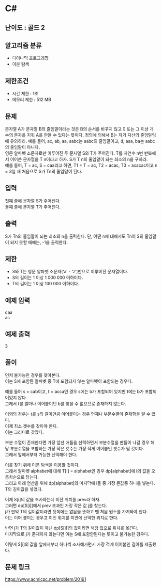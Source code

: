 # C#

## 난이도 : 골드 2

## 알고리즘 분류
  - 다이나믹 프로그래밍
  - 이분 탐색

## 제한조건
  - 시간 제한 : 1초
  - 메모리 제한 : 512 MB

## 문제
문자열 A가 문자열 B의 줄임말이라는 것은 B의 순서를 바꾸지 않고 0 또는 그 이상 개수의 문자를 지워 A를 만들 수 있다는 뜻이다. 정의에 의해서 B는 자기 자신의 줄임말임에 유의하라. 예를 들어, ac, ab, aa, aabc는 aabc의 줄임말이고, d, aaa, ba는 aabc의 줄임말이 아니다.<br/>
영문 알파벳 소문자로만 이루어진 두 문자열 S와 T가 주어진다. T를 자연수 n번 반복해서 이어쓴 문자열을 T n이라고 하자. S가 T n의 줄임말이 되는 최소의 n을 구하라.<br/>
예를 들어, T = ac, S = caa라고 하면, T1 = T = ac, T2 = acac, T3 = acacac이고 n = 3일 때 처음으로 S가 Tn의 줄임말이 된다.<br/>


## 입력
첫째 줄에 문자열 S가 주어진다.<br/>
둘째 줄에 문자열 T가 주어진다.<br/>


## 출력
S가 Tn의 줄임말이 되는 최소의 n을 출력한다. 단, 어떤 n에 대해서도 Tn이 S의 줄임말이 되지 못할 때에는, -1을 출력한다.<br/>


## 제한
  - S와 T는 영문 알파벳 소문자(‘a’ - ‘z’)만으로 이루어진 문자열이다.
  - S의 길이는 1 이상 1 000 000 이하이다.
  - T의 길이는 1 이상 100 000 이하이다.


## 예제 입력
caa<br/>
ac<br/>


## 예제 출력
3<br/>


## 풀이
먼저 불가능한 경우를 찾아본다.<br/>
이는 S에 포함된 알파벳 중 T에 포함되지 않는 알파벳이 포함되는 경우다.<br/>


예를 들어 s = cab이고, t = acca인 경우 s에는 b가 포함되어 있지만 t에는 b가 포함되어있지 않다.<br/>
그래서 t를 얼마나 이어붙이던 b를 찾을 수 없으므로 존재하지 않는다.<br/>


이외의 경우는 t를 s의 길이만큼 이어붙이는 경우 언제나 부분수열이 존재함을 알 수 있다.<br/>
이제 최소 갯수를 찾아야 한다.<br/>
이는 그리디로 찾았다.<br/>


부분 수열이 존재한다면 가장 앞선 애들을 선택하면서 부분수열을 만들어 나갈 경우 해당 부분수열을 포함하는 가장 작은 갯수는 가장 적게 이어붙인 갯수가 될 것이다.<br/>
그래서 앞에서부터 가능한 선택해야 한다.<br/>


이를 찾기 위해 이분 탐색을 이용할 것이다.<br/>
그래서 알파벳 alphabet에 대해 T[i] = alphabet인 경우 dp[alphabet]에 i의 값을 오름차순으로 담는다.<Br/>
그리고 아래 연산을 위해 dp[alphabet]의 마지막에 i들 중 가장 큰값중 하나를 넣는다. T의 길이값을 넣었다.<br/>


이제 S[i]의 값을 조사하는데 이전 위치를 prev라 하자.<br/>
그러면 dp[S[i]]에서 prev 초과인 가장 작은 값 j를 찾는다.<br/>
j가 만약 T의 길이값이라면 뒷쪽에는 없음을 뜻하고 맨 처음 원소를 가져와야 한다.<br/>
이는 이어 붙이는 경우고 이전 위치를 이번에 선택한 위치로 한다.<br/>


반면 j가 T의 길이값이 아닌 dp[S[i]]의 값이라면 해당 값으로 위치를 옮긴다.<br/>
마지막으로 j가 존재하지 않는다면 이는 S에 포함안된다는 뜻이고 불가능한 경우다.<br/>


이렇게 S[i]의 값을 앞에서부터 하나씩 조사해가면서 가장 적게 이어붙인 길이를 제출했다.<br/>


## 문제 링크
https://www.acmicpc.net/problem/20191